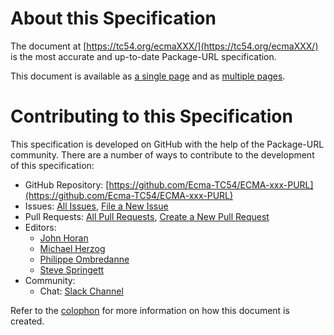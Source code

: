 # About this Specification

The document at [https://tc54.org/ecmaXXX/](https://tc54.org/ecmaXXX/) is the
most accurate and up-to-date Package-URL specification.

This document is available as [a single page](https://ecma-tc54.github.io/ECMA-xxx-PURL/)
and as [multiple pages](https://ecma-tc54.github.io/ECMA-xxx-PURL/multipage/).

# Contributing to this Specification

This specification is developed on GitHub with the help of the Package-URL
community. There are a number of ways to contribute to the development of
this specification:

* GitHub Repository: [https://github.com/Ecma-TC54/ECMA-xxx-PURL](https://github.com/Ecma-TC54/ECMA-xxx-PURL)
* Issues: [All Issues](https://github.com/Ecma-TC54/ECMA-xxx-PURL/issues),
  [File a New Issue](https://github.com/Ecma-TC54/ECMA-xxx-PURL/issues/new)
* Pull Requests: [All Pull Requests](https://github.com/Ecma-TC54/ECMA-xxx-PURL/pulls),
  [Create a New Pull Request](https://github.com/Ecma-TC54/ECMA-xxx-PURL/pulls/new)
* Editors:
  * [John Horan](mailto:jmhoran@aboutcode.org)
  * [Michael Herzog](mailto:mjherzog@aboutcode.org)
  * [Philippe Ombredanne](mailto:pombredanne@aboutcode.org)
  * [Steve Springett](mailto:steve.springett@owasp.org)
* Community:
  * Chat: [Slack Channel](https://cyclonedx.slack.com/archives/C06KTE3BWEB)

Refer to the [colophon](https://ecma-tc54.github.io/ECMA-xxx-PURL/#sec-colophon)
for more information on how this document is created.
